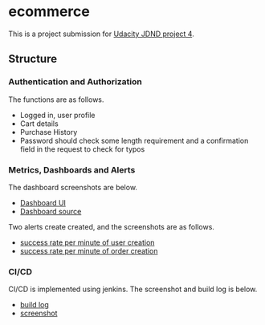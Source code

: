 # ecommerce
This is a project submission for [Udacity JDND project 4](https://github.com/udacity/JDND/tree/master/projects/P04-eCommerce%20Application/starter_code).

## Structure
### Authentication and Authorization
The functions are as follows.
- Logged in, user profile
- Cart details
- Purchase History
- Password should check some length requirement and a confirmation field in the request to check for typos

### Metrics, Dashboards and Alerts
The dashboard screenshots are below.
- [Dashboard UI](poc/splunk/dashboard-ui.png)
- [Dashboard source](poc/splunk/dashboard-source.png)

Two alerts create created, and the screenshots are as follows.
- [success rate per minute of user creation](poc/splunk/alert1-creation)
- [success rate per minute of order creation](poc/splunk/alert2-creation)

### CI/CD
CI/CD is implemented using jenkins. The screenshot and build log is below.
- [build log](poc/jenkins/jenkins-build.log)
- [screenshot](poc/jenkins/jenkins-build.png)
